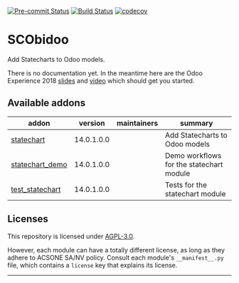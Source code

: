 
<!-- /!\ Non OCA Context : Set here the badge of your runbot / runboat instance. -->
[![Pre-commit Status](https://github.com/acsone/scobidoo/actions/workflows/pre-commit.yml/badge.svg?branch=14.0)](https://github.com/acsone/scobidoo/actions/workflows/pre-commit.yml?query=branch%3A14.0)
[![Build Status](https://github.com/acsone/scobidoo/actions/workflows/test.yml/badge.svg?branch=14.0)](https://github.com/acsone/scobidoo/actions/workflows/test.yml?query=branch%3A14.0)
[![codecov](https://codecov.io/gh/acsone/scobidoo/branch/14.0/graph/badge.svg)](https://codecov.io/gh/acsone/scobidoo)
<!-- /!\ Non OCA Context : Set here the badge of your translation instance. -->

<!-- /!\ do not modify above this line -->

# SCObidoo

Add Statecharts to Odoo models.

There is no documentation yet. In the meantime here are the Odoo Experience 2018
[slides](https://docs.google.com/presentation/d/e/2PACX-1vR9VGsSQUnITdnQq5KRiWnY7o-yERCB8YfnqxzhFW5tFcJ8AzMmIQ1CpLTdEgy5Sz9nx-yQlC0BhyGR/pub?start=false&loop=false&delayms=3000) and
[video](https://www.youtube.com/watch?v=ssgl0kraOMc) which should get you started.

<!-- /!\ do not modify below this line -->

<!-- prettier-ignore-start -->

[//]: # (addons)

Available addons
----------------
addon | version | maintainers | summary
--- | --- | --- | ---
[statechart](statechart/) | 14.0.1.0.0 |  | Add Statecharts to Odoo models
[statechart_demo](statechart_demo/) | 14.0.1.0.0 |  | Demo workflows for the statechart module
[test_statechart](test_statechart/) | 14.0.1.0.0 |  | Tests for the statechart module

[//]: # (end addons)

<!-- prettier-ignore-end -->

## Licenses

This repository is licensed under [AGPL-3.0](LICENSE).

However, each module can have a totally different license, as long as they adhere to ACSONE SA/NV
policy. Consult each module's `__manifest__.py` file, which contains a `license` key
that explains its license.

----
<!-- /!\ Non OCA Context : Set here the full description of your organization. -->
